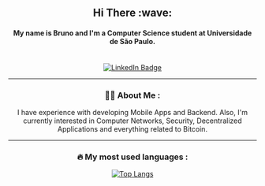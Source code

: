 <div align="center">
  <h2>Hi There :wave:</h2>
  <h4>My name is Bruno and I'm a Computer Science student at Universidade de São Paulo.</h4>
</br>
<a href="https://www.linkedin.com/in/bruno-campos-124388208/">
    <img src="https://img.shields.io/badge/LinkedIn-blue?style=for-the-badge&logo=linkedin&logoColor=white" alt="LinkedIn Badge"/>
 </a>
 
---

### :man_technologist: About Me :
<p>I have experience with developing Mobile Apps and Backend. Also, I'm currently interested in Computer Networks, Security, Decentralized Applications and everything related to Bitcoin.</p>

---
### :fire: My most used languages :

[![Top Langs](https://github-readme-stats.vercel.app/api/top-langs/?username=brunopecampos&layout=compact&theme=vision-friendly-dark)](https://github.com/anuraghazra/github-readme-stats)
</div>
